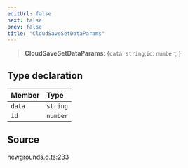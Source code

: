 ```yaml
---
editUrl: false
next: false
prev: false
title: "CloudSaveSetDataParams"
---
```


> **CloudSaveSetDataParams**: \{`data`: `string`;`id`: `number`;  }

## Type declaration

| Member | Type |
| :------ | :------ |
| `data` | `string` |
| `id` | `number` |

## Source

newgrounds.d.ts:233
